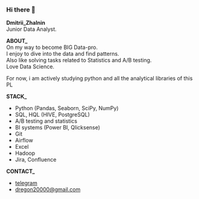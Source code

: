 ### Hi there 👋

**Dmitrii_Zhalnin**<br/>
Junior Data Analyst.

**ABOUT_**<br/>
On my way to become BIG Data-pro.<br/>
I enjoy to dive into the data and find patterns.<br/>
Also like solving tasks related to Statistics and A/B testing.<br/>
Love Data Science.

For now, i am actively studying python and all the analytical libraries of this PL

**STACK_**<br/>
- Python (Pandas, Seaborn, SciPy, NumPy)
- SQL, HQL (HIVE, PostgreSQL)
- A/B testing and statistics
- BI systems (Power BI, Qlicksense)
- Git
- Airflow
- Excel
- Hadoop
- Jira, Confluence


**CONTACT_**<br/>
   - [telegram](https://t.me/dreg601) 
   - dregon20000@gmail.com 


